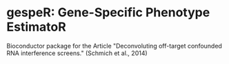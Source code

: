gespeR: Gene-Specific Phenotype EstimatoR
======

Bioconductor package for the Article "Deconvoluting off-target confounded RNA interference screens." (Schmich et al., 2014)